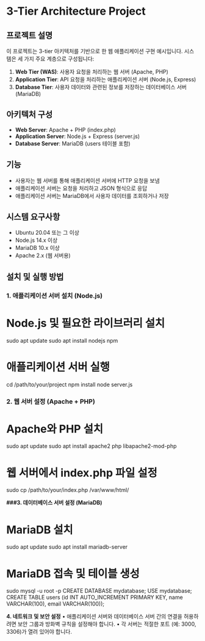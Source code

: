 # 3-Tier Architecture Project

## 프로젝트 설명
이 프로젝트는 3-tier 아키텍처를 기반으로 한 웹 애플리케이션 구현 예시입니다. 시스템은 세 가지 주요 계층으로 구성됩니다:
1. **Web Tier (WAS)**: 사용자 요청을 처리하는 웹 서버 (Apache, PHP)
2. **Application Tier**: API 요청을 처리하는 애플리케이션 서버 (Node.js, Express)
3. **Database Tier**: 사용자 데이터와 관련된 정보를 저장하는 데이터베이스 서버 (MariaDB)

## 아키텍처 구성
- **Web Server**: Apache + PHP (index.php)
- **Application Server**: Node.js + Express (server.js)
- **Database Server**: MariaDB (users 테이블 포함)

## 기능
- 사용자는 웹 서버를 통해 애플리케이션 서버에 HTTP 요청을 보냄
- 애플리케이션 서버는 요청을 처리하고 JSON 형식으로 응답
- 애플리케이션 서버는 MariaDB에서 사용자 데이터를 조회하거나 저장

## 시스템 요구사항
- Ubuntu 20.04 또는 그 이상
- Node.js 14.x 이상
- MariaDB 10.x 이상
- Apache 2.x (웹 서버용)

## 설치 및 실행 방법

### 1. 애플리케이션 서버 설치 (Node.js)
# Node.js 및 필요한 라이브러리 설치
sudo apt update
sudo apt install nodejs npm

# 애플리케이션 서버 실행
cd /path/to/your/project
npm install
node server.js

### 2. 웹 서버 설정 (Apache + PHP)
# Apache와 PHP 설치
sudo apt update
sudo apt install apache2 php libapache2-mod-php

# 웹 서버에서 index.php 파일 설정
sudo cp /path/to/your/index.php /var/www/html/


**###3. 데이터베이스 서버 설정 (MariaDB)**
# MariaDB 설치
sudo apt update
sudo apt install mariadb-server

# MariaDB 접속 및 테이블 생성
sudo mysql -u root -p
CREATE DATABASE mydatabase;
USE mydatabase;
CREATE TABLE users (id INT AUTO_INCREMENT PRIMARY KEY, name VARCHAR(100), email VARCHAR(100));

**4. 네트워크 및 보안 설정**
	•	애플리케이션 서버와 데이터베이스 서버 간의 연결을 허용하려면 보안 그룹과 방화벽 규칙을 설정해야 합니다.
	•	각 서버는 적절한 포트 (예: 3000, 3306)가 열려 있어야 합니다.
